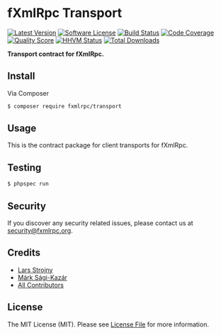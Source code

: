 # fXmlRpc Transport

[![Latest Version](https://img.shields.io/github/release/fxmlrpc/transport.svg?style=flat-square)](https://github.com/fxmlrpc/transport/releases)
[![Software License](https://img.shields.io/badge/license-MIT-brightgreen.svg?style=flat-square)](LICENSE)
[![Build Status](https://img.shields.io/travis/fxmlrpc/transport.svg?style=flat-square)](https://travis-ci.org/fxmlrpc/transport)
[![Code Coverage](https://img.shields.io/scrutinizer/coverage/g/fxmlrpc/transport.svg?style=flat-square)](https://scrutinizer-ci.com/g/fxmlrpc/transport)
[![Quality Score](https://img.shields.io/scrutinizer/g/fxmlrpc/transport.svg?style=flat-square)](https://scrutinizer-ci.com/g/fxmlrpc/transport)
[![HHVM Status](https://img.shields.io/hhvm/fxmlrpc/transport.svg?style=flat-square)](http://hhvm.h4cc.de/package/fxmlrpc/transport)
[![Total Downloads](https://img.shields.io/packagist/dt/fxmlrpc/transport.svg?style=flat-square)](https://packagist.org/packages/fxmlrpc/transport)

**Transport contract for fXmlRpc.**


## Install

Via Composer

``` bash
$ composer require fxmlrpc/transport
```


## Usage

This is the contract package for client transports for fXmlRpc.


## Testing

``` bash
$ phpspec run
```


## Security

If you discover any security related issues, please contact us at [security@fxmlrpc.org](mailto:security@fxmlrpc.org).


## Credits

- [Lars Strojny](https://github.com/lstrojny)
- [Márk Sági-Kazár](https://github.com/sagikazarmark)
- [All Contributors](https://github.com/fxmlrpc/transport/contributors)


## License

The MIT License (MIT). Please see [License File](LICENSE) for more information.
